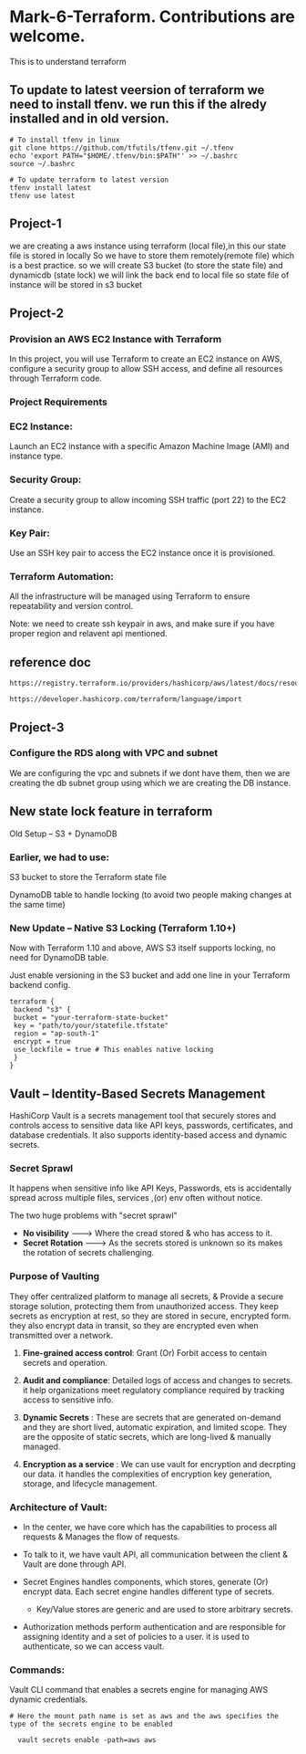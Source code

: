 # Mark-6-Terraform. Contributions are welcome.
This is to understand terraform
## To update to latest veersion of terraform we need to install tfenv. we run this if the alredy installed and in old version.
~~~
# To install tfenv in linux
git clone https://github.com/tfutils/tfenv.git ~/.tfenv
echo 'export PATH="$HOME/.tfenv/bin:$PATH"' >> ~/.bashrc
source ~/.bashrc

# To update terraform to latest version
tfenv install latest
tfenv use latest
~~~
 
## Project-1 
we are creating a aws instance using terraform (local file),in this our state file is stored in locally
So we have to store them remotely(remote file) which is a best practice. so we will create S3 bucket (to store the state file) and dynamicdb (state lock)
we will link the back end to local file so state file of instance will be stored in s3 bucket


## Project-2

### Provision an AWS EC2 Instance with Terraform
In this project, you will use Terraform to create an EC2 instance on AWS, configure a security group to allow SSH access, and define all resources through Terraform code.

### Project Requirements
### EC2 Instance:

Launch an EC2 instance with a specific Amazon Machine Image (AMI) and instance type.

### Security Group:

Create a security group to allow incoming SSH traffic (port 22) to the EC2 instance.
### Key Pair:

Use an SSH key pair to access the EC2 instance once it is provisioned.
### Terraform Automation:

All the infrastructure will be managed using Terraform to ensure repeatability and version control.

Note: we need to create ssh keypair in aws, and make sure if you have proper region and relavent api mentioned.

## reference doc
~~~
https://registry.terraform.io/providers/hashicorp/aws/latest/docs/resources/instance

https://developer.hashicorp.com/terraform/language/import
~~~

## Project-3
### Configure the RDS along with VPC and subnet

We are configuring the vpc and subnets if we dont have them, then we are creating the db subnet group using which we are creating the DB instance.

## New state lock feature in terraform
Old Setup – S3 + DynamoDB

### Earlier, we had to use:

S3 bucket to store the Terraform state file

DynamoDB table to handle locking (to avoid two people making changes at the same time)

### New Update – Native S3 Locking (Terraform 1.10+)

Now with Terraform 1.10 and above, AWS S3 itself supports locking, no need for DynamoDB table.

Just enable versioning in the S3 bucket and add one line in your Terraform backend config.

~~~
terraform {
 backend "s3" {
 bucket = "your-terraform-state-bucket"
 key = "path/to/your/statefile.tfstate"
 region = "ap-south-1"
 encrypt = true
 use_lockfile = true # This enables native locking
 }
}
~~~

## Vault – Identity-Based Secrets Management
HashiCorp Vault is a secrets management tool that securely stores and controls access to sensitive data like API keys, passwords, certificates, and database credentials. It also supports identity-based access and dynamic secrets.

### Secret Sprawl

It happens when sensitive info like API Keys, Passwords, ets is accidentally spread across multiple files, services ,(or) env often without notice.

The two huge problems with "secret sprawl"
 - **No visibility** ---> Where the cread stored & who has access to it.
 - **Secret Rotation** ---> As the secrets stored is unknown so its makes the rotation of secrets challenging.

### Purpose of Vaulting

They offer centralized platform to manage all secrets, & Provide a secure storage solution, protecting them from unauthorized access. They keep secrets as encryption at rest, so they are stored in secure, encrypted form. they also encrypt data in transit, so they are encrypted even when transmitted over a network.

1) **Fine-grained access control**: Grant (Or) Forbit access to centain secrets and operation.

2) **Audit and compliance**: Detailed logs of access and changes to secrets. it help organizations meet regulatory compliance required by tracking access to sensitive info.

3) **Dynamic Secrets** : These are secrets that are generated on-demand and they are short lived, automatic expiration, and limited scope. They are the opposite of static secrets, which are long-lived & manually managed.
4) **Encryption as a service** : We can use vault for encryption and decrpting our data. it handles the complexities of encryption key generation, storage, and lifecycle management.


### Architecture of Vault:

- In the center, we have core which has the capabilities to process all requests & Manages the flow of requests.

- To talk to it, we have vault API, all communication between the client & Vault are done through API.

- Secret Engines handles components, which stores, generate (Or) encrypt data. Each secret engine handles different type of secrets.

     - Key/Value stores are generic and are used to store arbitrary secrets.

- Authorization methods perform authentication and are responsible for assigning identity and a set of policies to a user. it is used to authenticate, so we can access vault.

### Commands:

Vault CLI command that enables a secrets engine for managing AWS dynamic credentials.

    # Here the mount path name is set as aws and the aws specifies the type of the secrets engine to be enabled
    
      vault secrets enable -path=aws aws
